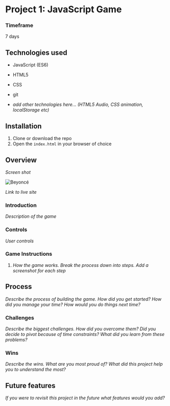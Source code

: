 # Project 1: JavaScript Game

### Timeframe
7 days

## Technologies used

* JavaScript (ES6)
* HTML5
* CSS
* git

* _add other technologies here... (HTML5 Audio, CSS animation, localStorage etc)_

## Installation

1. Clone or download the repo
1. Open the `index.html` in your browser of choice

## Overview

_Screen shot_

![Beyoncé](https://media.giphy.com/media/RX7N03MEUafW8/giphy.gif)

_Link to live site_

### Introduction
_Description of the game_

### Controls
_User controls_

### Game Instructions
1. _How the game works. Break the process down into steps. Add a screenshot for each step_

## Process
_Describe the process of building the game. How did you get started? How did you manage your time? How would you do things next time?_

### Challenges
_Describe the biggest challenges. How did you overcome them? Did you decide to pivot because of time constraints? What did you learn from these problems?_

### Wins
_Describe the wins. What are you most proud of? What did this project help you to understand the most?_

## Future features
_If you were to revisit this project in the future what features would you add?_
